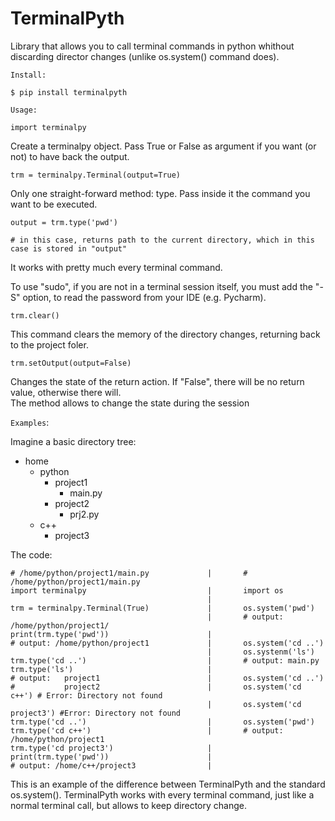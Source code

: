 # TerminalPyth

Library that allows you to call terminal commands in python whithout discarding director changes (unlike os.system() command does).

`Install:`

    $ pip install terminalpyth

`Usage:`

    import terminalpy

Create a terminalpy object. Pass True or False as argument if you want (or not) to have back the output.

    trm = terminalpy.Terminal(output=True)

Only one straight-forward method: type. Pass inside it the command you want to be executed.

    output = trm.type('pwd')

    # in this case, returns path to the current directory, which in this case is stored in "output"

It works with pretty much every terminal command. 

To use "sudo", if you are not in a terminal session itself, you must add the "-S" option, to read the password from your IDE (e.g. Pycharm).

    trm.clear()

This command clears the memory of the directory changes, returning back to the project foler.

    trm.setOutput(output=False)

Changes the state of the return action. If "False", there will be no return value, otherwise there will. \
The method allows to change the state during the session

`Examples`:

Imagine a basic directory tree:

- home
    - python
        - project1
            - main.py
        - project2
            - prj2.py
    - c++
        - project3
 
The code:

    # /home/python/project1/main.py             |       # /home/python/project1/main.py
    import terminalpy                           |       import os
                                                |
    trm = terminalpy.Terminal(True)             |       os.system('pwd')
                                                |       # output: /home/python/project1/
    print(trm.type('pwd'))                      |
    # output: /home/python/project1             |       os.system('cd ..')
                                                |       os.systenm('ls')
    trm.type('cd ..')                           |       # output: main.py
    trm.type('ls')                              |
    # output:   project1                        |       os.system('cd ..')
    #           project2                        |       os.system('cd c++') # Error: Directory not found
                                                |       os.system('cd project3') #Error: Directory not found
    trm.type('cd ..')                           |       os.system('pwd')
    trm.type('cd c++')                          |       # output: /home/python/project1
    trm.type('cd project3')                     |
    print(trm.type('pwd'))                      |
    # output: /home/c++/project3                |
    
This is an example of the difference between TerminalPyth and the standard os.system(). TerminalPyth works with every terminal command, just like a normal terminal call, but allows to keep directory change.
  
